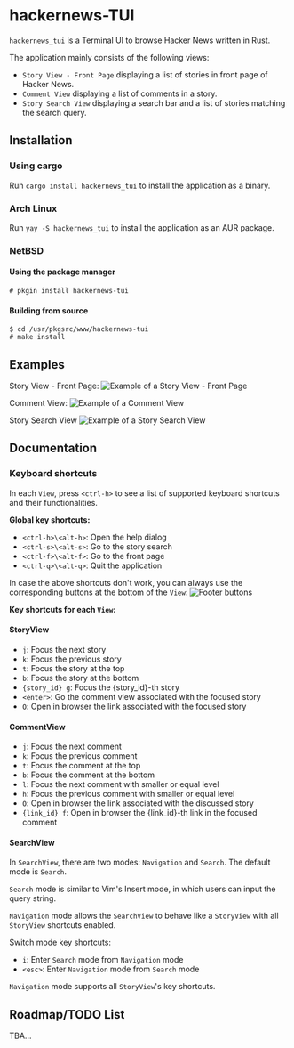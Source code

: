 # hackernews-TUI
`hackernews_tui` is a Terminal UI to browse Hacker News written in Rust.

The application mainly consists of the following views:
- `Story View - Front Page` displaying a list of stories in front page of Hacker News.
- `Comment View` displaying a list of comments in a story.
- `Story Search View` displaying a search bar and a list of stories matching the search query.

## Installation
### Using cargo
Run `cargo install hackernews_tui` to install the application as a binary.
### Arch Linux

Run `yay -S hackernews_tui` to install the application as an AUR package.

### NetBSD
#### Using the package manager
```
# pkgin install hackernews-tui
```

#### Building from source
```
$ cd /usr/pkgsrc/www/hackernews-tui
# make install
```

## Examples

Story View - Front Page:
![Example of a Story View - Front Page](https://raw.githubusercontent.com/aome510/hackernews-TUI/main/examples/assets/story_view.png)

Comment View:
![Example of a Comment View](https://raw.githubusercontent.com/aome510/hackernews-TUI/main/examples/assets/comment_view.png)

Story Search View
![Example of a Story Search View](https://raw.githubusercontent.com/aome510/hackernews-TUI/main/examples/assets/story_search_view.png)

## Documentation
### Keyboard shortcuts
In each `View`, press `<ctrl-h>` to see a list of supported keyboard shortcuts and their functionalities.

**Global key shortcuts:**
- `<ctrl-h>\<alt-h>`: Open the help dialog
- `<ctrl-s>\<alt-s>`: Go to the story search
- `<ctrl-f>\<alt-f>`: Go to the front page
- `<ctrl-q>\<alt-q>`: Quit the application

In case the above shortcuts don't work, you can always use the corresponding buttons at the bottom of the `View`:
![Footer buttons](https://raw.githubusercontent.com/aome510/hackernews-TUI/main/examples/assets/footer_buttons.png)

**Key shortcuts for each `View`:**
#### StoryView
- `j`: Focus the next story
- `k`: Focus the previous story
- `t`: Focus the story at the top
- `b`: Focus the story at the bottom
- `{story_id} g`: Focus the {story_id}-th story
- `<enter>`: Go the comment view associated with the focused story
- `O`: Open in browser the link associated with the focused story

#### CommentView
- `j`: Focus the next comment
- `k`: Focus the previous comment
- `t`: Focus the comment at the top
- `b`: Focus the comment at the bottom
- `l`: Focus the next comment with smaller or equal level
- `h`: Focus the previous comment with smaller or equal level
- `O`: Open in browser the link associated with the discussed story
- `{link_id} f`: Open in browser the {link_id}-th link in the focused comment

#### SearchView
In `SearchView`, there are two modes: `Navigation` and `Search`. The default mode is `Search`.

`Search` mode is similar to Vim's Insert mode, in which users can input the query string.

`Navigation` mode allows the `SearchView` to behave like a `StoryView` with all `StoryView` shortcuts enabled.

Switch mode key shortcuts:
- `i`: Enter `Search` mode from `Navigation` mode
- `<esc>`: Enter `Navigation` mode from `Search` mode

`Navigation` mode supports all `StoryView`'s key shortcuts.


## Roadmap/TODO List
TBA...
